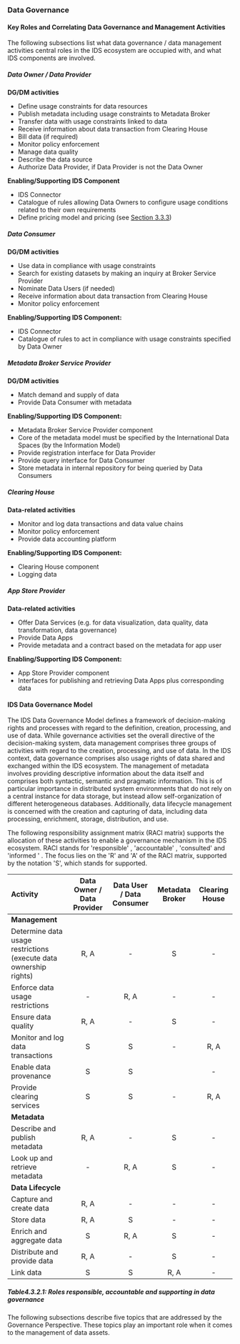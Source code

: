 ### Data Governance ###

#### Key Roles and Correlating Data Governance and Management Activities ####

The following subsections list what data governance / data management
activities central roles in the IDS ecosystem are occupied with, and
what IDS components are involved.

##### Data Owner / Data Provider #####

**DG/DM activities**

- Define usage constraints for data resources
- Publish metadata including usage constraints to Metadata Broker
- Transfer data with usage constraints linked to data
- Receive information about data transaction from Clearing House
- Bill data (if required)
- Monitor policy enforcement
- Manage data quality
- Describe the data source
- Authorize Data Provider, if Data Provider is not the Data Owner

**Enabling/Supporting IDS Component**

- IDS Connector
- Catalogue of rules allowing Data Owners to configure usage conditions related to their own requirements
- Define pricing model and pricing (see [Section 3.3.3](../../3_Layers_of_the_Reference_Architecture_Model/3_3_Information_Layer/3_3_InformationLayer.md#digital-resource))

##### Data Consumer #####

**DG/DM activities**

- Use data in compliance with usage constraints
- Search for existing datasets by making an inquiry at Broker Service Provider
- Nominate Data Users (if needed)
- Receive information about data transaction from Clearing House
- Monitor policy enforcement

**Enabling/Supporting IDS Component:**

- IDS Connector
- Catalogue of rules to act in compliance with usage constraints specified by Data Owner

##### Metadata Broker Service Provider #####

**DG/DM activities**

- Match demand and supply of data
- Provide Data Consumer with metadata

**Enabling/Supporting IDS Component:**

- Metadata Broker Service Provider component
- Core of the metadata model must be specified by the International Data Spaces (by the Information Model)
- Provide registration interface for Data Provider
- Provide query interface for Data Consumer
- Store metadata in internal repository for being queried by Data Consumers

##### Clearing House #####

**Data-related activities**

- Monitor and log data transactions and data value chains
- Monitor policy enforcement
- Provide data accounting platform

**Enabling/Supporting IDS Component:**

- Clearing House component
- Logging data

##### App Store Provider #####

**Data-related activities**

- Offer Data Services (e.g. for data visualization, data quality, data transformation, data governance)
- Provide Data Apps
- Provide metadata and a contract based on the metadata for app user

**Enabling/Supporting IDS Component:**

- App Store Provider component
- Interfaces for publishing and retrieving Data Apps plus corresponding data

#### IDS Data Governance Model ####

The IDS Data Governance Model defines a framework of decision-making
rights and processes with regard to the definition, creation,
processing, and use of data. While governance activities set the overall
directive of the decision-making system, data management comprises three
groups of activities with regard to the creation, processing, and use of
data. In the IDS context, data governance comprises also usage rights of
data shared and exchanged within the IDS ecosystem. The management of 
metadata involves providing descriptive information about the data itself and
comprises both syntactic, semantic and pragmatic information. This
is of particular importance in distributed system environments that do not 
rely on a central instance for data storage, but instead allow self-organization
of different heterogeneous databases. Additionally, data lifecycle management is
concerned with the creation and capturing of data, including data
processing, enrichment, storage, distribution, and use.

The following responsibility assignment matrix (RACI matrix) supports
the allocation of these activities to enable a governance mechanism in
the IDS ecosystem. RACI stands for 'responsible' ,
 'accountable' , 'consulted' and 'informed ' . The focus
lies on the 'R' and 'A' of the RACI matrix, supported by the
notation  'S', which stands for supported.

| Activity | Data Owner / Data Provider | Data User / Data Consumer | Metadata Broker | Clearing House|
| :--- | :---: | :---:  | :---:  | :---:  |
| **Management**  | | | | |
| Determine data usage restrictions (execute data ownership rights)| R, A | - | S | - |
| Enforce data usage restrictions   | -     |  R, A   |  -  |  -      |
| Ensure data quality               | R, A  |  -      |  S  |  -      |
|Monitor and log data transactions   | S     |  S      |  -  |  R, A   |  
|Enable data provenance              |  S     |   S |  |  -  | R, A |
|Provide clearing services | S | S |- |R, A|
| **Metadata** | | | | |
| Describe and publish metadata | R, A | - | S | - |
| Look up and retrieve metadata | - | R, A | S | - |
| **Data Lifecycle** | | | | |
| Capture and create data | R, A | - | - | - |
| Store data | R, A | S | - | - |
| Enrich and aggregate data | S  | R, A | S | - |
| Distribute and provide data | R, A  | - | S | - |
| Link data | S | S | R, A | - |

##### Table4.3.2.1: Roles responsible, accountable and supporting in data governance 



The following subsections describe five topics that are addressed by the
Governance Perspective. These topics play an important role when it
comes to the management of data assets.
